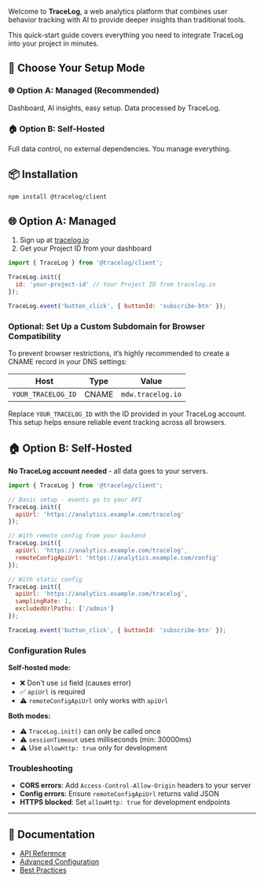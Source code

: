 Welcome to **TraceLog**, a web analytics platform that combines user behavior tracking with AI to provide deeper insights than traditional tools.

This quick-start guide covers everything you need to integrate TraceLog into your project in minutes.

## 🔀 Choose Your Setup Mode

### 🌐 **Option A: Managed** (Recommended)
Dashboard, AI insights, easy setup. Data processed by TraceLog.

### 🏠 **Option B: Self-Hosted**
Full data control, no external dependencies. You manage everything.

## 📦 Installation

```bash
npm install @tracelog/client
```

## 🌐 Option A: Managed

1. Sign up at [tracelog.io](https://tracelog.io)
2. Get your Project ID from your dashboard

```javascript
import { TraceLog } from '@tracelog/client';

TraceLog.init({
  id: 'your-project-id' // Your Project ID from tracelog.io
});

TraceLog.event('button_click', { buttonId: 'subscribe-btn' });
```

### Optional: Set Up a Custom Subdomain for Browser Compatibility

To prevent browser restrictions, it’s highly recommended to create a CNAME record in your DNS settings:

| Host               | Type  | Value             |
| ------------------ | ----- | ----------------- |
| `YOUR_TRACELOG_ID` | CNAME | `mdw.tracelog.io` |

Replace `YOUR_TRACELOG_ID` with the ID provided in your TraceLog account. This setup helps ensure reliable event tracking across all browsers.

## 🏠 Option B: Self-Hosted

**No TraceLog account needed** - all data goes to your servers.

```javascript
import { TraceLog } from '@tracelog/client';

// Basic setup - events go to your API
TraceLog.init({
  apiUrl: 'https://analytics.example.com/tracelog'
});

// With remote config from your backend
TraceLog.init({
  apiUrl: 'https://analytics.example.com/tracelog',
  remoteConfigApiUrl: 'https://analytics.example.com/config'
});

// With static config
TraceLog.init({
  apiUrl: 'https://analytics.example.com/tracelog',
  samplingRate: 1,
  excludedUrlPaths: ['/admin']
});

TraceLog.event('button_click', { buttonId: 'subscribe-btn' });
```

### Configuration Rules

**Self-hosted mode:**
- ❌ Don't use `id` field (causes error)
- ✅ `apiUrl` is required
- ⚠️ `remoteConfigApiUrl` only works with `apiUrl`

**Both modes:**
- ⚠️ `TraceLog.init()` can only be called once
- ⚠️ `sessionTimeout` uses milliseconds (min: 30000ms)
- ⚠️ Use `allowHttp: true` only for development

### Troubleshooting
- **CORS errors**: Add `Access-Control-Allow-Origin` headers to your server
- **Config errors**: Ensure `remoteConfigApiUrl` returns valid JSON
- **HTTPS blocked**: Set `allowHttp: true` for development endpoints

---

## 📖 Documentation

* [API Reference](https://www.tracelog.io/docs?guide=api)
* [Advanced Configuration](https://www.tracelog.io/docs?guide=advanced-configuration)  
* [Best Practices](https://www.tracelog.io/docs?guide=best-practices)
